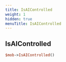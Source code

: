 ```yaml
---
title: IsAIControlled
weight: 1
hidden: true
menuTitle: IsAIControlled
---
```

## IsAIControlled
```perl
$mob->IsAIControlled()
```